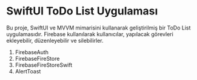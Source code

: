 # SwiftUI ToDo List Uygulaması

Bu proje, SwiftUI ve MVVM mimarisini kullanarak geliştirilmiş bir ToDo List uygulamasıdır. Firebase kullanılarak kullanıcılar, yapılacak görevleri ekleyebilir, düzenleyebilir ve silebilirler.

1. FirebaseAuth
2. FirebaseFireStore
3. FirebaseFireStoreSwift
4. AlertToast

